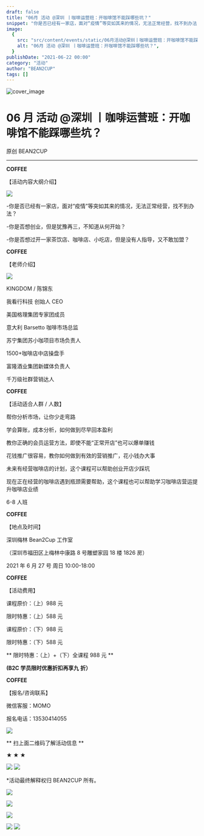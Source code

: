 ```yaml
---
draft: false
title: "06月 活动 @深圳 丨咖啡运营班：开咖啡馆不能踩哪些坑？"
snippet: "你是否已经有一家店，面对“疫情”等突如其来的情况，无法正常经营，找不到办法？ "
image:
  {
    src: "src/content/events/static/06月活动@深圳丨咖啡运营班：开咖啡馆不能踩哪些坑？_01.jpeg",
    alt: "06月 活动 @深圳 丨咖啡运营班：开咖啡馆不能踩哪些坑？",
  }
publishDate: "2021-06-22 00:00"
category: "活动"
author: "BEAN2CUP"
tags: []
---
```


![cover_image](./static/06月活动@深圳丨咖啡运营班：开咖啡馆不能踩哪些坑？_01.jpeg)

# 06 月 活动 @深圳 丨咖啡运营班：开咖啡馆不能踩哪些坑？

原创 BEAN2CUP

---

**COFFEE**

【活动内容大纲介绍】

![](./static/06月活动@深圳丨咖啡运营班：开咖啡馆不能踩哪些坑？_02.jpeg)

-你是否已经有一家店，面对“疫情”等突如其来的情况，无法正常经营，找不到办法？

-你是否想创业，但是犹豫再三，不知道从何开始？

-你是否想过开一家茶饮店、咖啡店、小吃店，但是没有人指导，又不敢加盟？

**COFFEE**

【老师介绍】

![](./static/06月活动@深圳丨咖啡运营班：开咖啡馆不能踩哪些坑？_03.jpeg)

KINGDOM / 陈锦东

我看行科技 创始人 CEO

美国格理集团专家团成员

意大利 Barsetto 咖啡市场总监

苏宁集团苏小咖项目市场负责人

1500+咖啡店中店操盘手

富隆酒业集团新媒体负责人

千万级社群营销达人

**COFFEE**

【活动适合人群 / 人数】

帮你分析市场，让你少走弯路

学会算账，成本分析，如何做到尽早回本盈利

教你正确的会员运营方法，即使不能“正常开店”也可以爆单赚钱

花钱推广很容易，教你如何做到有效的营销推广，花小钱办大事

未来有经营咖啡店的计划，这个课程可以帮助创业开店少踩坑

现在正在经营的咖啡店遇到瓶颈需要帮助，这个课程也可以帮助学习咖啡店营运提升咖啡店业绩

6-8 人班

**COFFEE**

【地点及时间】

深圳梅林 Bean2Cup 工作室

（深圳市福田区上梅林中康路 8 号雕塑家园 18 楼 1826 房）

2021 年 6 月 27 号 周日 10:00-18:00

**COFFEE**

【活动费用】

课程原价：（上）988 元

限时特惠：（上）588 元

课程原价：（下）988 元

限时特惠：（下）588 元

** 限时特惠：（上）+（下）全课程 988 元 **

**(B2C 学员限时优惠折扣再享九** **折）**

**COFFEE**

【报名/咨询联系】

微信客服：MOMO

报名电话：13530414055

![](./static/06月活动@深圳丨咖啡运营班：开咖啡馆不能踩哪些坑？_04.jpeg)

** 扫上面二维码了解活动信息 **

**★ ★ ★**

![](./static/06月活动@深圳丨咖啡运营班：开咖啡馆不能踩哪些坑？_05.jpeg)
![](./static/06月活动@深圳丨咖啡运营班：开咖啡馆不能踩哪些坑？_06.jpeg)

\*活动最终解释权归 BEAN2CUP 所有。

![](./static/06月活动@深圳丨咖啡运营班：开咖啡馆不能踩哪些坑？_07.jpeg)

![](./static/06月活动@深圳丨咖啡运营班：开咖啡馆不能踩哪些坑？_08.jpeg)

![](./static/06月活动@深圳丨咖啡运营班：开咖啡馆不能踩哪些坑？_09.jpeg)

![](./static/06月活动@深圳丨咖啡运营班：开咖啡馆不能踩哪些坑？_10.jpeg)
![](./static/06月活动@深圳丨咖啡运营班：开咖啡馆不能踩哪些坑？_11.png)
